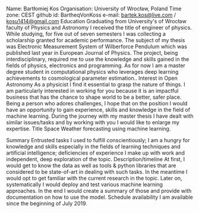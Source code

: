 Name: Bartłomiej Kos
Organisation: University of Wrocław, Poland
Time zone: CEST
github id: BartheqVonKoss
e-mail: bartek.kos@live.com / kosu1414@gmail.com
Education
Graduating from University's of Wrocław faculty of Physics and Astronomy I received the title of engineer of physics. While studying, for five out of seven semesters I was collecting a scholarship granted for academic performance. The subject of my thesis was Electronic Measurement System of Wilberforce Pendulum which was published last year in European Journal of Physics. The project, being interdisciplinary, required me to use the knowledge and skills gained in the fields of physics, electronics and programming. As for now I am a master degree student in computational physics who leverages deep learning achievements to cosmological parameter estimation..
Interest in Open Astronomy
As a physicist I find it essential to grasp the nature of things. I am particularly interested in working for you because it is an impactful business that has the chance to shape world to be a better, safer place. Being a person who adores challenges, I hope that on the position I would have an opportunity to gain experience, skills and knowledge in the field of machine learning. During the journey with my master thesis I have dealt with similar issues/tasks and by working with you I would like to enlarge my expertise.
Title
Space Weather forecasting using machine learning.




Summary
Entrusted tasks I used to fulfill conscientiously; I am a hungry for knowledge and skills especially in the fields of learning techniques and artificial intelligence; deficiencies of experience I make up with work and independent, deep exploration of the topic.
Description/timeline
At first, I would get to know the data as well as tools & python libraries that are considered to be state-of-art in dealing with such tasks. In the meantime I would opt to get familiar with the current research in the topic. Later on, systematically I would deploy and test various machine learning approaches. In the end I would create a summary of those and provide with documentation on how to use the model.
Schedule availability
I am available since the beginning of July 2019.
